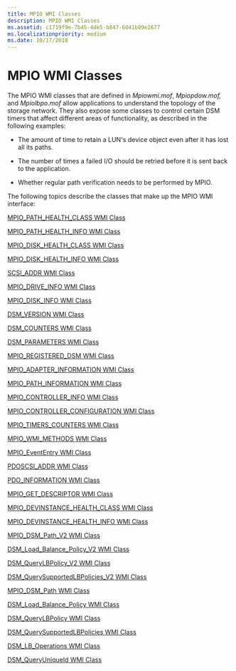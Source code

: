 ```yaml
---
title: MPIO WMI Classes
description: MPIO WMI Classes
ms.assetid: c1719f9e-7b45-4de5-b847-6041b89e2677
ms.localizationpriority: medium
ms.date: 10/17/2018
---
```


# MPIO WMI Classes


The MPIO WMI classes that are defined in *Mpiowmi.mof*, *Mpiopdow.mof,* and *Mpiolbpo.mof* allow applications to understand the topology of the storage network. They also expose some classes to control certain DSM timers that affect different areas of functionality, as described in the following examples:

-   The amount of time to retain a LUN's device object even after it has lost all its paths.

-   The number of times a failed I/O should be retried before it is sent back to the application.

-   Whether regular path verification needs to be performed by MPIO.

The following topics describe the classes that make up the MPIO WMI interface:

[MPIO\_PATH\_HEALTH\_CLASS WMI Class](mpio-path-health-class-wmi-class.md)

[MPIO\_PATH\_HEALTH\_INFO WMI Class](mpio-path-health-info-wmi-class.md)

[MPIO\_DISK\_HEALTH\_CLASS WMI Class](mpio-disk-health-class-wmi-class.md)

[MPIO\_DISK\_HEALTH\_INFO WMI Class](mpio-disk-health-info-wmi-class.md)

[SCSI\_ADDR WMI Class](scsi-addr-wmi-class.md)

[MPIO\_DRIVE\_INFO WMI Class](mpio-drive-info-wmi-class.md)

[MPIO\_DISK\_INFO WMI Class](mpio-disk-info-wmi-class.md)

[DSM\_VERSION WMI Class](dsm-version-wmi-class.md)

[DSM\_COUNTERS WMI Class](dsm-counters-wmi-class.md)

[DSM\_PARAMETERS WMI Class](dsm-parameters-wmi-class.md)

[MPIO\_REGISTERED\_DSM WMI Class](mpio-registered-dsm-wmi-class.md)

[MPIO\_ADAPTER\_INFORMATION WMI Class](mpio-adapter-information-wmi-class.md)

[MPIO\_PATH\_INFORMATION WMI Class](mpio-path-information-wmi-class.md)

[MPIO\_CONTROLLER\_INFO WMI Class](mpio-controller-info-wmi-class.md)

[MPIO\_CONTROLLER\_CONFIGURATION WMI Class](mpio-controller-configuration-wmi-class.md)

[MPIO\_TIMERS\_COUNTERS WMI Class](mpio-timers-counters-wmi-class.md)

[MPIO\_WMI\_METHODS WMI Class](mpio-wmi-methods-wmi-class.md)

[MPIO\_EventEntry WMI Class](mpio-evententry-wmi-class.md)

[PDOSCSI\_ADDR WMI Class](pdoscsi-addr-wmi-class.md)

[PDO\_INFORMATION WMI Class](pdo-information-wmi-class.md)

[MPIO\_GET\_DESCRIPTOR WMI Class](mpio-get-descriptor-wmi-class.md)

[MPIO\_DEVINSTANCE\_HEALTH\_CLASS WMI Class](mpio-devinstance-health-class-wmi-class.md)

[MPIO\_DEVINSTANCE\_HEALTH\_INFO WMI Class](mpio-devinstance-health-info-wmi-class.md)

[MPIO\_DSM\_Path\_V2 WMI Class](mpio-dsm-path-v2-wmi-class.md)

[DSM\_Load\_Balance\_Policy\_V2 WMI Class](dsm-load-balance-policy-v2-wmi-class.md)

[DSM\_QueryLBPolicy\_V2 WMI Class](dsm-querylbpolicy-v2-wmi-class.md)

[DSM\_QuerySupportedLBPolicies\_V2 WMI Class](dsm-querysupportedlbpolicies-v2-wmi-class.md)

[MPIO\_DSM\_Path WMI Class](mpio-dsm-path-wmi-class.md)

[DSM\_Load\_Balance\_Policy WMI Class](dsm-load-balance-policy-wmi-class.md)

[DSM\_QueryLBPolicy WMI Class](dsm-querylbpolicy-wmi-class.md)

[DSM\_QuerySupportedLBPolicies WMI Class](dsm-querysupportedlbpolicies-wmi-class.md)

[DSM\_LB\_Operations WMI Class](dsm-lb-operations-wmi-class.md)

[DSM\_QueryUniqueId WMI Class](dsm-queryuniqueid-wmi-class.md)

 

 





